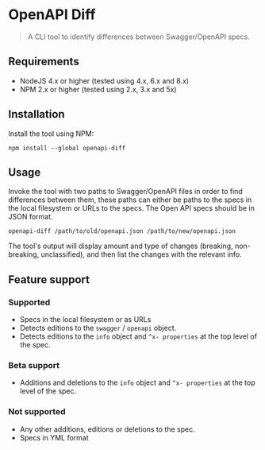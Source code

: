 # OpenAPI Diff
> A CLI tool to identify differences between Swagger/OpenAPI specs.

## Requirements
- NodeJS 4.x or higher (tested using 4.x, 6.x and 8.x)
- NPM 2.x or higher (tested using 2.x, 3.x and 5x)

## Installation

Install the tool using NPM:
```
npm install --global openapi-diff
```

## Usage
Invoke the tool with two paths to Swagger/OpenAPI files in order to find differences between them, these paths can either be paths to the specs in the local filesystem or URLs to the specs. 
The Open API specs should be in JSON format.
```
openapi-diff /path/to/old/openapi.json /path/to/new/openapi.json 
```

The tool's output will display amount and type of changes (breaking, non-breaking, unclassified), and then list the changes with the relevant info.

## Feature support

### Supported
- Specs in the local filesystem or as URLs
- Detects editions to the `swagger` / `openapi` object.
- Detects editions to the `info` object and `^x- properties` at the top level of the spec.

### Beta support 
- Additions and deletions to the `info` object and `^x- properties` at the top level of the spec.

### Not supported
- Any other additions, editions or deletions to the spec.
- Specs in YML format